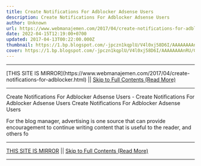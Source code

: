 ```yaml
---
title: Create Notifications For Adblocker Adsense Users
description: Create Notifications For Adblocker Adsense Users
author: Unknown
url: https://www.webmanajemen.com/2017/04/create-notifications-for-adblocker.html
date: 2022-04-15T12:19:00+0700
updated: 2017-04-13T00:22:00.000Z
thumbnail: https://1.bp.blogspot.com/-jpczn1kqplU/V4l0xj58D6I/AAAAAAAAnRU/GK2SYUZJ-4ERJuePuYYJlu4Ka-2PBLoYgCLcB/w1100/notifikasi-adblocker.jpg
cover: https://1.bp.blogspot.com/-jpczn1kqplU/V4l0xj58D6I/AAAAAAAAnRU/GK2SYUZJ-4ERJuePuYYJlu4Ka-2PBLoYgCLcB/w1100/notifikasi-adblocker.jpg
---
```


<hr/> [THIS SITE IS MIRROR](https://www.webmanajemen.com/2017/04/create-notifications-for-adblocker.html) || <a href="https://www.webmanajemen.com/2017/04/create-notifications-for-adblocker.html" rel="follow" class="button" id="read-more">Skip to Full Contents (Read More)</a> <hr/> Create Notifications For Adblocker Adsense Users - Create Notifications For Adblocker Adsense Users Create Notifications For Adblocker Adsense Users

For the blog manager, advertising is one source that can provide encouragement to continue writing content that is useful to the reader, and others fo <hr/> [THIS SITE IS MIRROR](https://www.webmanajemen.com/2017/04/create-notifications-for-adblocker.html) || <a href="https://www.webmanajemen.com/2017/04/create-notifications-for-adblocker.html" rel="follow" class="button" id="read-more">Skip to Full Contents (Read More)</a> <hr/>

<script>
    if (location.host.includes('dimaslanjaka12')) {
      location.replace('https://www.webmanajemen.com/2017/04/create-notifications-for-adblocker.html');
    }
  </script>